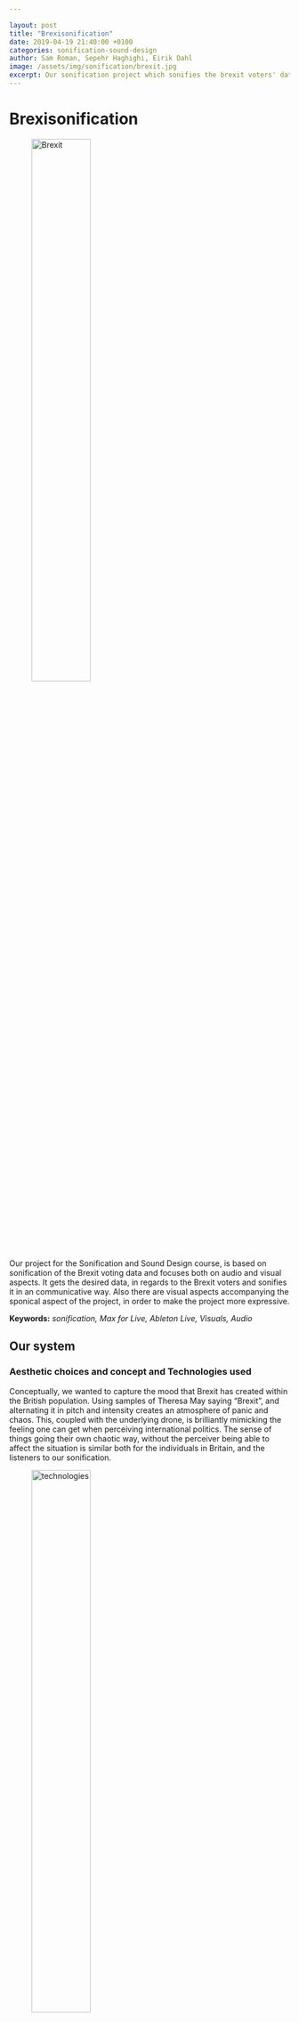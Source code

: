 ```yaml
---

layout: post
title: "Brexisonification"
date: 2019-04-19 21:40:00 +0100
categories: sonification-sound-design
author: Sam Roman, Sepehr Haghighi, Eirik Dahl
image: /assets/img/sonification/brexit.jpg
excerpt: Our sonification project which sonifies the brexit voters' data.
---
```


# Brexisonification

<figure>
  <img src="/assets/img/sonification/brexit2.jpg" alt="Brexit" width="50%" align="middle"/>
  <figcaption><strong></strong></figcaption>
</figure>
<br/><br/>

Our project for the Sonification and Sound Design course, is based on sonification of the Brexit voting data and focuses both on audio and visual aspects.
It gets the desired data, in regards to the Brexit voters and sonifies it in an communicative way.
Also there are visual aspects accompanying the sponical aspect of the project, in order to make the project more expressive.

__Keywords:__ _sonification, Max for Live, Ableton Live, Visuals, Audio_

## Our system
### Aesthetic choices and concept and Technologies used

Conceptually, we wanted to capture the mood that Brexit has created within the British population. Using samples of Theresa May saying “Brexit”, and alternating it in pitch and intensity creates an atmosphere of panic and chaos. This, coupled with the underlying drone, is brilliantly mimicking the feeling one can get when perceiving international politics. The sense of things going their own chaotic way, without the perceiver being able to affect the situation is similar both for the individuals in Britain, and the listeners to our sonification.


<figure>
  <img src="/assets/img/sonification/technologies.png" alt="technologies" width="50%" align="middle"/>
  <figcaption><strong>Technologies Used</strong></figcaption>
</figure>
<br/><br/>

We used ExcelEd, Max for Live and Ableton Live for our purpose. ExcelEd to create the proper dataset, Max for Live to read the dataset in the Ableton and translate it to parameter values, in order to be used for mapping purposes and creating/modifying the visuals.

<figure>
  <img src="/assets/img/sonification/audpatch.jpg" alt="Audio patch" width="50%" align="middle"/>
  <figcaption><strong>Audio Patch</strong></figcaption>
</figure>
<br/><br/>

The main Host was the Ableton which we loaded the samples and synthesizers and effects in it and mapped those value changes to the desired parameters in it.


<figure>
  <img src="/assets/img/sonification/maxpatch1.jpg" alt="Mapping" width="50%" align="middle"/>
  <figcaption><strong>Mapping the visuals in Ableton Live</strong></figcaption>
</figure>
<br/><br/>

### Dataset and Mapping

The [dataset](https://data.gov.uk/dataset/008ef38d-2259-43d5-a4ca-13a56f1d7cc2/eu-referendum-results) that we used, included the statistics in regards to the voter's information and regions. It was very comprehensive and well organized and we had several options to chose, in order to sonify.

We mapped several elements, with three types of sonifications (Sampled - Synthesized -  Effects) in our project.
In the first step, the percentage who voted for remaining in the European Union was used for the process (Sampled sonification). When it was above 50%, it triggered a sample, saying “Brexit means, Brexit!”. But when it was below 50% it triggered one which was saying “Remain in the European Union!”

<figure>
  <img src="/assets/img/sonification/maxpatch2.jpg" alt="Mapping" width="50%" align="middle"/>
  <figcaption><strong>The use of samples in Ableton Live</strong></figcaption>
</figure>
<br/><br/>

In the next step, the pitch modulation of the voice got higher when the percentage got higher as well (Effects sonification). This was also mapped to the volume, which means it got louder in higher percentages.
After that, Electorate (people) amount in each area was mapped to a synthesizer which created a Beep, and its pitch got higher when the number of the voters raised - up to 2 million - in that specific place (Synthesized sonification).
Also in regards to the general area and the number of the voters in that area, an ominous sound was synthesized and its pitch got raised by the numbers, getting higher (Synthesized sonification).

<figure>
  <img src="/assets/img/sonification/maxpatch3.jpg" alt="Mapping" width="50%" align="middle"/>
  <figcaption><strong>The use of synthesized sound in Ableton Live</strong></figcaption>
</figure>
<br/><br/>

In the end, a reverb, as an effect on the sound samples, were mapped to the whole percentage who voted (Effects sonification). It was done in a way that fewer votes, created more reverb.

<figure>
  <img src="/assets/img/sonification/maxpatch4.jpg" alt="Mapping" width="50%" align="middle"/>
  <figcaption><strong>The use of effects in Ableton Live</strong></figcaption>
</figure>
<br/><br/>

Also in regards to video, we made the patch read the dataset and extract the name of the places and display it in the message box and show it in the video window.
The video made from a GIF file is being read and looped. The patch is using the amplitude of samples/synthesized sounds in order to control the amount of the distortion affecting the video.

<figure>
  <img src="/assets/img/sonification/vidpatch.jpg" alt="Visuals patch" width="50%" align="middle"/>
  <figcaption><strong> Visuals Patch <strong></figcaption>
</figure>
<br/><br/>

Here you can find the core code, for the visual part of the patch:
<pre><code>
----------begin_max5_patcher----------
2321.3oc6as0iiaaE94Y9UP3sO53UjRhRpukEosX.xhBzlFfjEAKnkns4FIQ
GcwyLaP9uWJRIa4wTxzdn7l1j8g0ynK9bNe76bkb906ua1R9SzxYf+J3Cf6t
6Wu+t6jWp4B20962MKi7TbJoT9Xyh4YYz7pYyU2qh9Tk75orbJHuNaIsn6dr
D4c3K+zWg5+7w7TdgRlNKhhvNAgdtPrCFE4N2vKAW3.9o1uSgTY4ozJoBBOb
QdcU2UcZu5VRU7FV95OVPiqTp.zwEuvQ7MB8je36H+HrQ.Muzuc+8M+2bCwm
Ag.7dLXEOupj8YpTccWbP2JHYzJZwGo4jkoz95sVSr46IW7JRQ70ELR5LsFO
x.i2SZ09MZC.41CbUeOUOukpdiYylClsjjud1UAOorczERRS62+NRwda3jat
jWjPKNhu3J+27A9oC5cOj26Dx56pYoIfm40Ef2+v27.ftZk.R.anEztmkDWI
zlkquJgqaoDN1RYFO4n06U735xWg02o877q50uRy1XZGRR5BTNbdvlObiNR9
WohqksN6.oXcNWnEor3etO5WR1QS9Hoppfsrthd3mJaYxsT4F1ZZMkup6xcW
u+JNKeGqj0tn2hAG8.YBGBoz677O5tka3EUC5Q7BtUcVqYJzKXioJ9Ds2bO5
g6vDcZTJOesFQpdPoCd2GWn29PIK9F5NVLEriVTwhIofTVFqRSLyHsgL2Cbl
DVTrPTwyA+aRdI38zDVcF3eQWWmR1GidCKIgleU4NToJBTe3pBd5bkINLKx3
Gf+jcCNhOYwQFQbUAOC7sBo9mwCuAwCkgCQHYPQYzPj2eFM72WQCab7d8ADy
oOJb5NwkKikvX4ZB.B0F.zYwEVWH3c7zD8EGBGIKsjJ5ICqopODMJ6hIhzeU
g9FJMQE+wbvaAwrpm6t21BZo3QIULddeUsMFbzB+4fPzgJ30zJh+rw.u9B3p
xIDEfTvVjMZmXHnYGKgxAETRhgHiCRBMAiBMtSKzfPsA2PSIzjPpH.QHq0qO
zG1.fin8mCzlizGMthdSK3.cfs9XASN5X.uoCZT7lfwgFmoEZBaILd91.YDo
xDUDpIXa3rqsSbyCohUQE7B6xx+hb8mDT85a0dfbMehUsHMNQm8OdjwKdnBd
9Rqz0+7oNDJ0GyHBm1mZKQwpqqtS+BajJAoGzc5WXWJk+gfaj7b9AuqYu4Mf
DQhyRR11TJfjm.1lRxoYjs.UVCV915JvaditFM1+l8Bcxq3M589mYK6o8SZZ
Gi9nrBOVZSV5dfDe0pRZ+9j5S.R4w+LMIofrtLtfml1egPVPZ0lBd85M8utZ
Iayouf5F6N8FKW20GA7ndl5+L84I6a2buot6yKNfHKDqBBnWqSh+kRX7vAMA
V8baKVIT0C43kuOQzkuqtHGP1yNp3fj5xgXHq3qW+GPxgOTG4PBFiwK7t3LD
9vaDuPDU34kDcipF5DZmLAHrSiwffRaxEoRbiOWKpWciDijx6QVtvSVqwFXG
is0iFCkqb9AmOqmLEvUmuKiVVRVSOwZMuof.oB6dZqcGAO5KtCcQE2MFgWjl
rgi3DMfxXI59HbieoZQFWDr5Lnlqpytv.YNdLbLXKBYgRhQmsPxVURitLMkX
c1TIecaVjDpH5BPtofCTnQyC7GwhLBzVjgDMrZhDbPnZND+Nn.i+NQ.Hu8+7
.HgU1j1ArhW.99G9we7g+FP1P5.kZPRJ9+FNvfAUjAg+J0jqT6Hl3R5Cp3ns
FDAJMFyAZqH09QdsyP5fpFgsOeZnDaumkHZjIozrjatRDMBOVT5P7zlaKJP0
HLTVLfFcwV41N5PGLzDch5kz2ezj9gdWcGyu5LasXValMeSpGX9DLljOmtHu
Zil5ECFmyXtcpFRPqcZxPRt971mYXfMgOMh6nFTJ1czgAhbt4G1GKL7Urpdc
UmJ1cDiiiop3TZlXTeLEFNwNjvwvl.UWbnfoe1VCwTa1CHvaAxcDRPopyxAi
DzqotyXdcd0PQy0Psa2fDkeXz.aPx+CRsi5BvXkMcYfnkpsIcCqLQdxNzc72
tjtrcGcaR7OrsjAWPW1MSUXBFtv6891EjsrE+ykkzhczuqfjWtkWn63rfwyr
xvl6vfv1Cdh+TUWQEe85TpY6TjIwwPnujgwTf1EDFy1TEgAWvapO0Q2bntj5
JFqlSnZX.p1+LYx.Wez5gpT+WpoEOqyF8sjM1t+YnNl2Mot59Fhs1RIjAaHb
3W1JgkIRoE.nPizybgWvVh3c9Jhgx0yfHyNwIyaKLdBBsWHDHEzq539wxg1o
MfPOY+Xstq9SZa.C4tJGS2eApwJcCOygVWqwa5ASGZvASWcHgwNFbvzu0SQu
MwW6TzCOQC6m3CdM33P47r.91R6fXIgSixOsScu+4bsuSkqcJRryoRkevTmp
9EJZUtjHBhd2KOG6jOTz9p5bGDFYbphirP4yIiC7h+XfjBq45Ga1k75h3tup
t86.bPbIzxJV9dh6GNrA68dnCiHUKVaWQGnWzvoWzM6brNQidch1wT.Gcpn8
tAhtAvgmJZ+ajnQeY.7FQ6ZcFtiozLM.N9FIZM.t6MRzt11u9EApzKZ4AG.L
zXTLVTA2NQgMgA6aCI4e6LJOCDUyL6a7MdcRx0D3COEo3LSzSQFtPiVHCsvB
Y.1T3EZa30LQ6NE3K1D2eL1B3K1DiDgrgjLgshg1RRvyQO8skjPmSRt1PRlT
SoqM73vPSCc9ZkjO7lkOvyjpFf1f74ZRrQrMnDHSnDParPgf2JaBhuUqSP+a
lM4ZpM48ZkDLzTQ49pEkIvmMxaruNhQEUjcDky0IJ0fRHa2tiVT19zRoLKi7
I0tAGNW9qrb9gy+0rBZygWS87xw6LiTDugUQiqpKTCx6Ir5T2H+ietHul0Vc
gv9Dhrr54zWNbl8y.TMks2kVS69KFUXQqH0oUGiCj3XZ9w6asKL.6Ezr2zXe
uHGjbWpatDrcyoUF+7V3sP79RUQJ2VYkIDDqqLr9KGuPA+AZZJ+wKVECQ9Po
FFDBCgxy2mejum+w6dd+Aq9APygv1OxwIzVFfbmf9G7zjKV8a.SGbiZ6Ggf9
RKA5.ivWOBqXgxAO1ngkaIJ1sb9j2+a2+e8DdEy.
-----------end_max5_patcher-----------
</code></pre>

### Demos (Audio/Visual)
* Visuals demo:

<figure align="middle">
        <video height="100%" width="100%" controls>
        <source src="/assets/video/sonificationvisualsonly.mp4" type="video/mp4">
        <figcaption><strong> presentation of the visual part of the project </strong></figcaption>        
        Your browser does not support the video tag.
</video>
</figure>
<br/><br/>

* Audio demo:

<audio controls="controls">
  <source type="audio/mp3" src="/assets/sounds/brexisonification.mp3"></source>
  <p>Your browser does not support the audio element.</p>
</audio>
<br/><br/>

## Reflective notes
### Overall impression
We have progressed in a remarkably steady pace. Coupling the work with the lectures in sonification has also been very good. For instance, working with Iconic, Metaphoric and Symbolic sonification was vital for the aesthetics of our sonification.

### Challenges
Contrary to what is common with these kinds of group projects, we did not have notable challenges with making the concept. As soon as we decided upon working with Brexit, we were pretty unanimous with how to proceed.
The trouble mainly with working with the MAX patch as well as making the data from Kaggle work. A combination of video tutorials, forum searching and not least, trial and error was used to progress. 

### Achievements
We managed to make a sonically interesting audible rendition of the Brexit votes, in which the audience could find him/herself comfortable to interpret and communicate with.
Also, we have implemented an interactive visual patch, in relation to the audio outcome, which has made our project more expressive.

## Learning outcomes and future work
We have learned how to convey the data via audio, in a way that it’s understandable and define the proper way for sound design and the creating of suitable auditory materials for the use in auditory displays.
Also, we have achieved a proper level of understanding, in regards to technical and aesthetical matters in designing an auditory display and mapping data.
We may want to create an interactive sonified map of England, using Javascript, in which by hovering over, you get a sound that informs you about the votes in the area.
Also, we may create a side project, called Spacexit, which may use our patch to sonify data from spacecrafts.


